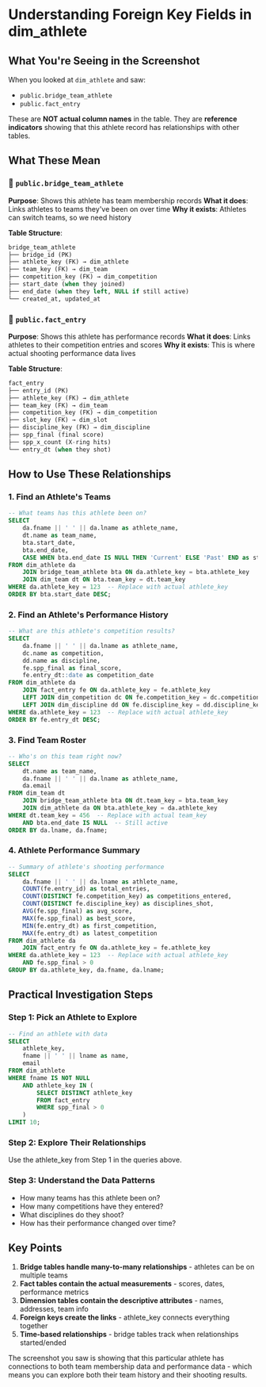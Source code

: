 # Understanding Foreign Key Fields in dim_athlete

## What You're Seeing in the Screenshot

When you looked at `dim_athlete` and saw:
- `public.bridge_team_athlete` 
- `public.fact_entry`

These are **NOT actual column names** in the table. They are **reference indicators** showing that this athlete record has relationships with other tables.

## What These Mean

### 🔗 `public.bridge_team_athlete`
**Purpose**: Shows this athlete has team membership records
**What it does**: Links athletes to teams they've been on over time
**Why it exists**: Athletes can switch teams, so we need history

**Table Structure**:
```sql
bridge_team_athlete
├── bridge_id (PK)
├── athlete_key (FK) → dim_athlete
├── team_key (FK) → dim_team  
├── competition_key (FK) → dim_competition
├── start_date (when they joined)
├── end_date (when they left, NULL if still active)
└── created_at, updated_at
```

### 🔗 `public.fact_entry`
**Purpose**: Shows this athlete has performance records
**What it does**: Links athletes to their competition entries and scores
**Why it exists**: This is where actual shooting performance data lives

**Table Structure**:
```sql
fact_entry
├── entry_id (PK)
├── athlete_key (FK) → dim_athlete
├── team_key (FK) → dim_team
├── competition_key (FK) → dim_competition
├── slot_key (FK) → dim_slot
├── discipline_key (FK) → dim_discipline
├── spp_final (final score)
├── spp_x_count (X-ring hits)
└── entry_dt (when they shot)
```

## How to Use These Relationships

### 1. Find an Athlete's Teams
```sql
-- What teams has this athlete been on?
SELECT 
    da.fname || ' ' || da.lname as athlete_name,
    dt.name as team_name,
    bta.start_date,
    bta.end_date,
    CASE WHEN bta.end_date IS NULL THEN 'Current' ELSE 'Past' END as status
FROM dim_athlete da
    JOIN bridge_team_athlete bta ON da.athlete_key = bta.athlete_key
    JOIN dim_team dt ON bta.team_key = dt.team_key
WHERE da.athlete_key = 123  -- Replace with actual athlete_key
ORDER BY bta.start_date DESC;
```

### 2. Find an Athlete's Performance History
```sql
-- What are this athlete's competition results?
SELECT 
    da.fname || ' ' || da.lname as athlete_name,
    dc.name as competition,
    dd.name as discipline,
    fe.spp_final as final_score,
    fe.entry_dt::date as competition_date
FROM dim_athlete da
    JOIN fact_entry fe ON da.athlete_key = fe.athlete_key
    LEFT JOIN dim_competition dc ON fe.competition_key = dc.competition_key
    LEFT JOIN dim_discipline dd ON fe.discipline_key = dd.discipline_key
WHERE da.athlete_key = 123  -- Replace with actual athlete_key
ORDER BY fe.entry_dt DESC;
```

### 3. Find Team Roster
```sql
-- Who's on this team right now?
SELECT 
    dt.name as team_name,
    da.fname || ' ' || da.lname as athlete_name,
    da.email
FROM dim_team dt
    JOIN bridge_team_athlete bta ON dt.team_key = bta.team_key
    JOIN dim_athlete da ON bta.athlete_key = da.athlete_key
WHERE dt.team_key = 456  -- Replace with actual team_key
    AND bta.end_date IS NULL  -- Still active
ORDER BY da.lname, da.fname;
```

### 4. Athlete Performance Summary
```sql
-- Summary of athlete's shooting performance
SELECT 
    da.fname || ' ' || da.lname as athlete_name,
    COUNT(fe.entry_id) as total_entries,
    COUNT(DISTINCT fe.competition_key) as competitions_entered,
    COUNT(DISTINCT fe.discipline_key) as disciplines_shot,
    AVG(fe.spp_final) as avg_score,
    MAX(fe.spp_final) as best_score,
    MIN(fe.entry_dt) as first_competition,
    MAX(fe.entry_dt) as latest_competition
FROM dim_athlete da
    JOIN fact_entry fe ON da.athlete_key = fe.athlete_key
WHERE da.athlete_key = 123  -- Replace with actual athlete_key
    AND fe.spp_final > 0
GROUP BY da.athlete_key, da.fname, da.lname;
```

## Practical Investigation Steps

### Step 1: Pick an Athlete to Explore
```sql
-- Find an athlete with data
SELECT 
    athlete_key,
    fname || ' ' || lname as name,
    email
FROM dim_athlete 
WHERE fname IS NOT NULL 
    AND athlete_key IN (
        SELECT DISTINCT athlete_key 
        FROM fact_entry 
        WHERE spp_final > 0
    )
LIMIT 10;
```

### Step 2: Explore Their Relationships
Use the athlete_key from Step 1 in the queries above.

### Step 3: Understand the Data Patterns
- How many teams has this athlete been on?
- How many competitions have they entered?
- What disciplines do they shoot?
- How has their performance changed over time?

## Key Points

1. **Bridge tables handle many-to-many relationships** - athletes can be on multiple teams
2. **Fact tables contain the actual measurements** - scores, dates, performance metrics
3. **Dimension tables contain the descriptive attributes** - names, addresses, team info
4. **Foreign keys create the links** - athlete_key connects everything together
5. **Time-based relationships** - bridge tables track when relationships started/ended

The screenshot you saw is showing that this particular athlete has connections to both team membership data and performance data - which means you can explore both their team history and their shooting results.